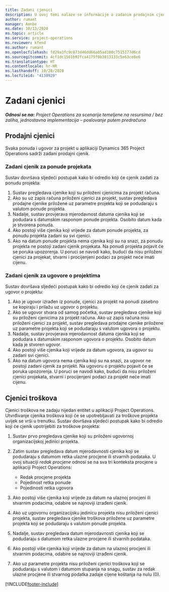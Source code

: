 ```yaml
---
title: Zadani cjenici
description: U ovoj temi nalaze se informacije o zadanim prodajnim cjenicima i cjenicima troškova u aplikaciji Project Operations.
author: rumant
manager: Annbe
ms.date: 10/13/2020
ms.topic: article
ms.service: project-operations
ms.reviewer: kfend
ms.author: rumant
ms.openlocfilehash: fd29a3fc9c873d46dd66a05ad100c7515177d6cd
ms.sourcegitcommit: 4cf1dc1561b92fca4175f0b3813133c5e63ce8e6
ms.translationtype: HT
ms.contentlocale: hr-HR
ms.lasthandoff: 10/28/2020
ms.locfileid: "4130929"
---
```

# <a name="default-price-lists"></a>Zadani cjenici

_**Odnosi se na:** Project Operations za scenarije temeljene na resursima / bez zaliha, jednostavna implementacija – poslovanje putem predračuna_

## <a name="sales-price-lists"></a>Prodajni cjenici

Svaka ponuda i ugovor za projekt u aplikaciji Dynamics 365 Project Operations sadrži zadani prodajni cjenik. 

### <a name="price-list-default-on-project-quotes"></a>Zadani cjenik za ponude projekata
Sustav dovršava sljedeći postupak kako bi odredio koji će cjenik zadati za ponudu projekta:

1. Sustav pregledava cjenike koji su priloženi cjenicima za projekt računa. 
2. Ako su uz zapis računa priloženi cjenici za projekt, sustav pregledava prodajne cjenike priložene uz parametre projekta koji se podudaraju s valutom ponude projekta.
3. Nadalje, sustav provjerava mjerodavnost datuma cjenika koji se podudara s datumskim rasponom ponude projekta. Osobito datum kada je stvorena ponuda.
4. Ako postoji više cjenika koji vrijede za datum ponude projekta, za ponudu projekta zadani su svi cjenici.
5. Ako na datum ponude projekta nema cjenika koji su na snazi, za ponudu projekta ne postoji zadani cjenik projekata. Na ponudi projekta pojavit će se poruka upozorenja. U poruci se navodi kako, budući da nisu priloženi cjenici za projekat, stvarni i procijenjeni podaci za projekt neće imati cijenu.

### <a name="price-list-default-on-project-contracts"></a>Zadani cjenik za ugovore o projektima 
Sustav dovršava sljedeći postupak kako bi odredio koji će cjenik zadati za ugovor o projektu:

1. Ako je ugovor izrađen iz ponude, cjenici za projekt na ponudi zasebno se kopiraju i prilažu uz ugovor o projektu.
2. Ako se ugovor stvara od samog početka, sustav pregledava cjenike koji su priloženi cjenicima za projekt računa. Ako uz zapis računa nisu priloženi cjenici za projekt, sustav pregledava prodajne cjenike priložene uz parametre projekta koji se podudaraju s valutom ugovora o projektu.
4. Nadalje, sustav provjerava mjerodavnost datuma cjenika koji se podudara s datumskim rasponom ugovora o projektu. Osobito datum kada je stvoren ugovor.
5. Ako postoji više cjenika koji vrijede za datum ugovora, za ugovor su zadani svi cjenici.
6. Ako na datum ugovora nema cjenika koji su na snazi, za ugovor ne postoji zadani cjenik za projekt. Na ugovoru o projektu pojavit će se poruka upozorenja. U poruci se navodi kako, budući da nisu priloženi cjenici projekata, stvarni i procijenjeni podaci za projekt neće imati cijenu.

## <a name="cost-price-lists"></a>Cjenici troškova

Cjenici troškova ne zadaju nijedan entitet u aplikaciji Project Operations. Utvrđivanje cjenika troškova koji će se upotrebljavati za troškove projekta uvijek se vrši u trenutku. Sustav dovršava sljedeći postupak kako bi odredio koji će cjenik upotrijebiti za troškove projekta:

1. Sustav prvo pregledava cjenike koji su priloženi ugovornoj organizacijskoj jedinici projekta.
2. Zatim sustav pregledava datum mjerodavnosti cjenika koji se podudaraju s datumom retka ulazne procjene ili stvarnih podataka. U ovoj situaciji *redak procjene* odnosi se na sva tri konteksta procjene u aplikaciji Project Operations:

    - Redak procjene projekta
    - Pojedinost retka ponude
    - Pojedinosti retka ugovora
  
3. Ako postoji više cjenika koji vrijede za datum na ulaznoj procjeni ili stvarnim podacima, odabire se najnoviji izrađeni cjenik.
4. Ako uz ugovornu organizacijsku jedinicu projekta nisu priloženi cjenici projekta, sustav pregledava cjenike troškova priložene uz parametre projekta koji se podudaraju s valutom ponude projekta.
5. Nadalje, sustav pregledava datum mjerodavnosti cjenika koji se podudaraju s datumom retka ulazne procjene ili stvarnih podataka. 
6. Ako postoji više cjenika koji vrijede za datum na ulaznoj procjeni ili stvarnim podacima, odabire se najnoviji izrađeni cjenik.
7. Ako uz parametre projekta nisu priloženi cjenici troškova koji se podudaraju s valutom i datumom stupanja na snagu, sustav za redak ulazne procjene ili stvarnog podatka zadaje cijene koštanja na nulu (0).


[!INCLUDE[footer-include](../includes/footer-banner.md)]